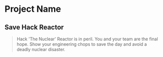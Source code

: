 # Project Name #

## Save Hack Reactor ##
  > Hack 'The Nuclear' Reactor is in peril. You and your team are the final hope. Show your engineering chops to save the day and avoid a deadly nuclear disaster.

<!--

## Sub-Heading ##
  > Describe who the market for the product is and what benefit they get. One sentence only underneath e title.

## Summary ##
  > Give a summary of the product and the benefit. Assume the reader will not read anything else so make is paragraph good.

## Problem ##
  > Describe the problem your product solves.

## Solution ##
  > Describe how your product elegantly solves the problem.

## Quote from You ##
  > A quote from a spokesperson in your company.

## How to Get Started ##
  > Describe how easy it is to get started.

## Customer Quote ##
  > Provide a quote from a hypothetical customer that describes how they experienced the benefit.

## Closing and Call to Action ##
  > Wrap it up and give pointers where the reader should go next.

-->
